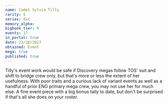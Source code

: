 ```yaml
---
name: Cadet Sylvia Tilly
rarity: 5
series: dsc
memory_alpha:
bigbook_tier: 9
events: 17
in_portal: true
date: 23/10/2017
obtained: Event
mega: true
published: true
---
```


Tilly's event work would be safe if Discovery megas follow TOS' suit and shift to bridge crew only, but that's more or less the extent of her usefulness. With poor traits and a curious lack of variant events as well as a handful of prior ENG primary mega crew, you may not use her for much else. A fine event piece with a big bonus tally to date, but don't be surprised if that's all she does on your roster.

